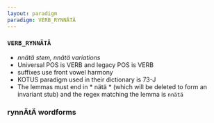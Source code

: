 ```yaml
---
layout: paradigm
paradigm: VERB_RYNNÄTÄ
---
```

### ` VERB_RYNNÄTÄ `

* _nnätä stem, nnätä variations_
* Universal POS is VERB and legacy POS is VERB
* suffixes use front vowel harmony
* KOTUS paradigm used in their dictionary is 73-J
* The lemmas must end in * nätä * (which will be deleted to form an invariant stub) and the regex matching the lemma is ` nnätä `

### rynnÄtÄ wordforms


